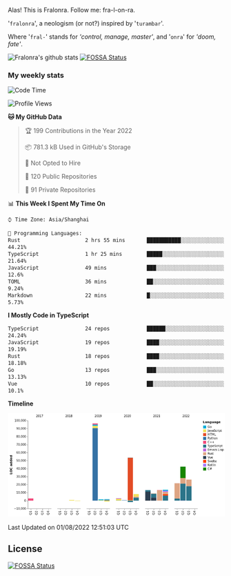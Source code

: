 Alas! This is Fralonra. Follow me: fra-l-on-ra.

'`fralonra`', a neologism (or not?) inspired by '`turambar`'.

Where '`fral-`' stands for *'control, manage, master'*, and '`onra`' for *'doom, fate'*.

![Fralonra's github stats](https://github-readme-stats.vercel.app/api?username=fralonra)
[![FOSSA Status](https://app.fossa.com/api/projects/git%2Bgithub.com%2Ffralonra%2Ffralonra.svg?type=shield)](https://app.fossa.com/projects/git%2Bgithub.com%2Ffralonra%2Ffralonra?ref=badge_shield)

### My weekly stats

<!--START_SECTION:waka-->
![Code Time](http://img.shields.io/badge/Code%20Time-3%2C054%20hrs%209%20mins-blue)

![Profile Views](http://img.shields.io/badge/Profile%20Views-1-blue)

**🐱 My GitHub Data** 

> 🏆 199 Contributions in the Year 2022
 > 
> 📦 781.3 kB Used in GitHub's Storage 
 > 
> 🚫 Not Opted to Hire
 > 
> 📜 120 Public Repositories 
 > 
> 🔑 91 Private Repositories  
 > 
📊 **This Week I Spent My Time On** 

```text
⌚︎ Time Zone: Asia/Shanghai

💬 Programming Languages: 
Rust                     2 hrs 55 mins       ███████████░░░░░░░░░░░░░░   44.21% 
TypeScript               1 hr 25 mins        █████░░░░░░░░░░░░░░░░░░░░   21.64% 
JavaScript               49 mins             ███░░░░░░░░░░░░░░░░░░░░░░   12.6% 
TOML                     36 mins             ██░░░░░░░░░░░░░░░░░░░░░░░   9.24% 
Markdown                 22 mins             █░░░░░░░░░░░░░░░░░░░░░░░░   5.73%

```

**I Mostly Code in TypeScript** 

```text
TypeScript               24 repos            ██████░░░░░░░░░░░░░░░░░░░   24.24% 
JavaScript               19 repos            ████░░░░░░░░░░░░░░░░░░░░░   19.19% 
Rust                     18 repos            ████░░░░░░░░░░░░░░░░░░░░░   18.18% 
Go                       13 repos            ███░░░░░░░░░░░░░░░░░░░░░░   13.13% 
Vue                      10 repos            ██░░░░░░░░░░░░░░░░░░░░░░░   10.1%

```


**Timeline**

![Chart not found](https://raw.githubusercontent.com/fralonra/fralonra/master/charts/bar_graph.png) 


 Last Updated on 01/08/2022 12:51:03 UTC
<!--END_SECTION:waka-->

## License
[![FOSSA Status](https://app.fossa.com/api/projects/git%2Bgithub.com%2Ffralonra%2Ffralonra.svg?type=large)](https://app.fossa.com/projects/git%2Bgithub.com%2Ffralonra%2Ffralonra?ref=badge_large)